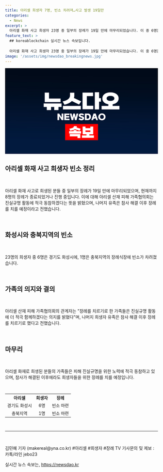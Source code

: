 ```yaml
---
title: 아리셀 희생자 7명, 빈소 차려져…사고 발생 19일만
categories:
  - News
excerpt: >
  아리셀 화재 사고 희생자 23명 중 일부의 장례가 19일 만에 마무리되었습니다. 이 중 6명은 경기도 화성시에, 1명은 충북지역에 마련됐으며, 현재까지 8명의 장례가 마무리됐거나 진행 중입니다. 가족협의회 관계자는 진실규명 활동에 적극 참여하며 나머지 유족은 참사 해결 이후 장례를 치를 예정이라고 전했습니다. 사망자의 장례가 마무리되며 유가족의 결의를 강조하고 있습니다.
feature_text: >
  ## koreablockchain 실시간 뉴스 속보입니다.

  아리셀 화재 사고 희생자 23명 중 일부의 장례가 19일 만에 마무리되었습니다. 이 중 6명은 경기도 화성시에, 1명은 충북지역에 마련됐으며, 현재까지 8명의 장례가 마무리됐거나 진행 중입니다. 가족협의회 관계자는 진실규명 활동에 적극 참여하며 나머지 유족은 참사 해결 이후 장례를 치를 예정이라고 전했습니다. 사망자의 장례가 마무리되며 유가족의 결의를 강조하고 있습니다.
image: '/assets/img/newsdao_breakingnews.jpg'
---
```


<p><img src="/assets/img/newsdao_breakingnews.jpg" alt="koreablockchain 속보" /></p>

<h2>아리셀 화재 사고 희생자 빈소 정리</h2>

<p data-ke-size="size16">&nbsp;</p>

<p>아리셀 화재 사고로 희생된 분들 중 일부의 장례가 19일 만에 마무리되었으며, 현재까지 8명의 장례가 종료되었거나 진행 중입니다. 이에 대해 아리셀 산재 피해 가족협의회는 진실규명 활동에 적극 동참하겠다는 뜻을 밝혔으며, 나머지 유족은 참사 해결 이후 장례를 치를 예정이라고 전했습니다.</p>

<p data-ke-size="size16">&nbsp;</p>

<h2 data-ke-size="size26">화성시와 충북지역의 빈소</h2>

<p data-ke-size="size16">&nbsp;</p>

<p>23명의 희생자 중 6명은 경기도 화성시에, 1명은 충북지역의 장례식장에 빈소가 차려졌습니다.</p>

<p data-ke-size="size16">&nbsp;</p>

<h2 data-ke-size="size26">가족의 의지와 결의</h2>

<p data-ke-size="size16">&nbsp;</p>

<p>아리셀 산재 피해 가족협의회의 관계자는 "장례를 치르기로 한 가족들은 진실규명 활동에 더 적극 함께하겠다는 의지를 밝혔다"며, 나머지 희생자 유족은 참사 해결 이후 장례를 치르기로 했다고 전했습니다. </p>

<p data-ke-size="size16">&nbsp;</p>

<h2 data-ke-size="size26">마무리</h2>

<p data-ke-size="size16">&nbsp;</p>

<p>아리셀 화재로 희생된 분들의 가족들은 피해 진실규명을 위한 노력에 적극 동참하고 있으며, 참사가 해결된 이후에라도 희생자들을 위한 장례를 치를 예정입니다.</p>

<p data-ke-size="size16">&nbsp;</p>

<table>
    <tr>
        <td style="text-align: center; height: 17px;"><b>아리셀</b></td>
        <td style="text-align: center; height: 17px;"><b>희생자</b></td>
        <td style="text-align: center; height: 17px;"><b>장례</b></td>
    </tr>
    <tr>
        <td style="text-align: center; height: 17px;">경기도 화성시</td>
        <td style="text-align: center; height: 17px;">6명</td>
        <td style="text-align: center; height: 17px;">빈소 마련</td>
    </tr>
    <tr>
        <td style="text-align: center; height: 17px;">충북지역</td>
        <td style="text-align: center; height: 17px;">1명</td>
        <td style="text-align: center; height: 17px;">빈소 마련</td>
    </tr>
</table>

<p data-ke-size="size16">&nbsp;</p>

<hr>

<p data-ke-size="size16">&nbsp;</p>

<p>김민혜 기자 (makereal@yna.co.kr) #아리셀 #희생자 #장례 TV 기사문의 및 제보 : 카톡/라인 jebo23</p>
실시간 뉴스 속보는, <a href="https://newsdao.kr" rel="dofollow">https://newsdao.kr</a>


